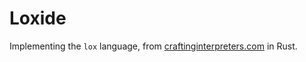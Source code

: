 # Loxide

Implementing the `lox` language, from [craftinginterpreters.com](https://www.craftinginterpreters.com) in Rust.
